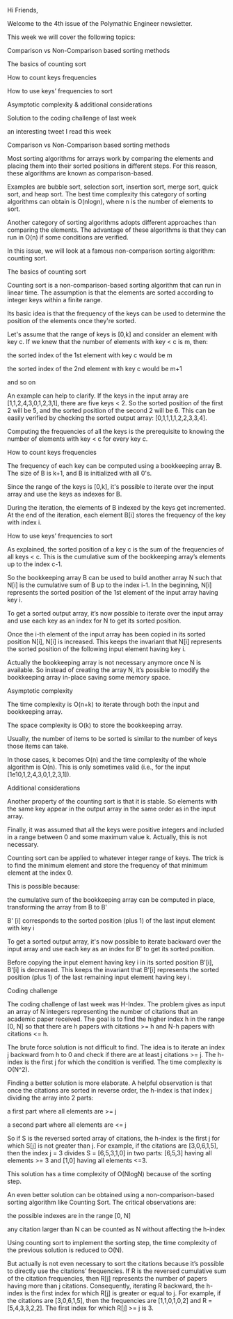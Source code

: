 Hi Friends,

Welcome to the 4th issue of the Polymathic Engineer newsletter.

This week we will cover the following topics:

Comparison vs Non-Comparison based sorting methods

The basics of counting sort

How to count keys frequencies

How to use keys’ frequencies to sort

Asymptotic complexity & additional considerations

Solution to the coding challenge of last week

an interesting tweet I read this week

Comparison vs Non-Comparison based sorting methods

Most sorting algorithms for arrays work by comparing the elements and placing them into their sorted positions in different steps. For this reason, these algorithms are known as comparison-based.

Examples are bubble sort, selection sort, insertion sort, merge sort, quick sort, and heap sort. The best time complexity this category of sorting algorithms can obtain is O(nlogn), where n is the number of elements to sort.

Another category of sorting algorithms adopts different approaches than comparing the elements. The advantage of these algorithms is that they can run in O(n) if some conditions are verified.

In this issue, we will look at a famous non-comparison sorting algorithm: counting sort.

The basics of counting sort

Counting sort is a non-comparison-based sorting algorithm that can run in linear time. The assumption is that the elements are sorted according to integer keys within a finite range.

Its basic idea is that the frequency of the keys can be used to determine the position of the elements once they're sorted.

Let's assume that the range of keys is [0,k] and consider an element with key c. If we knew that the number of elements with key < c is m, then:

the sorted index of the 1st element with key c would be m

the sorted index of the 2nd element with key c would be m+1

and so on

An example can help to clarify. If the keys in the input array are [1,1,2,4,3,0,1,2,3,1], there are five keys < 2. So the sorted position of the first 2 will be 5, and the sorted position of the second 2 will be 6. This can be easily verified by checking the sorted output array: [0,1,1,1,1,2,2,3,3,4].

Computing the frequencies of all the keys is the prerequisite to knowing the number of elements with key < c for every key c.

How to count keys frequencies

The frequency of each key can be computed using a bookkeeping array B. The size of B is k+1, and B is initialized with all 0's. 

Since the range of the keys is [0,k], it's possible to iterate over the input array and use the keys as indexes for B. 

During the iteration, the elements of B indexed by the keys get incremented. At the end of the iteration, each element B[i] stores the frequency of the key with index i.

How to use keys’ frequencies to sort

As explained, the sorted position of a key c is the sum of the frequencies of all keys < c. This is the cumulative sum of the bookkeeping array’s elements up to the index c-1.

So the bookkeeping array B can be used to build another array N such that N[i] is the cumulative sum of B up to the index i-1. In the beginning, N[i] represents the sorted position of the 1st element of the input array having key i.

To get a sorted output array, it’s now possible to iterate over the input array and use each key as an index for N to get its sorted position.

Once the i-th element of the input array has been copied in its sorted position N[i], N[i] is increased. This keeps the invariant that N[i] represents the sorted position of the following input element having key i.

Actually the bookkeeping array is not necessary anymore once N is available. So instead of creating the array N, it’s possible to modify the bookkeeping array in-place saving some memory space. 

Asymptotic complexity 

The time complexity is O(n+k) to iterate through both the input and bookkeeping array.

The space complexity is O(k) to store the bookkeeping array.

Usually, the number of items to be sorted is similar to the number of keys those items can take.

In those cases, k becomes O(n) and the time complexity of the whole algorithm is O(n). This is only sometimes valid (i.e., for the input [1e10,1,2,4,3,0,1,2,3,1]).

Additional considerations

Another property of the counting sort is that it is stable. So elements with the same key appear in the output array in the same order as in the input array.

Finally, it was assumed that all the keys were positive integers and included in a range between 0 and some maximum value k. Actually, this is not necessary.

Counting sort can be applied to whatever integer range of keys. The trick is to find the minimum element and store the frequency of that minimum element at the index 0.

This is possible because:

the cumulative sum of the bookkeeping array can be computed in place, transforming the array from B to B'

B' [i] corresponds to the sorted position (plus 1) of the last input element with key i

To get a sorted output array, it's now possible to iterate backward over the input array and use each key as an index for B' to get its sorted position.

Before copying the input element having key i in its sorted position B'[i], B'[i] is decreased. This keeps the invariant that B'[i] represents the sorted position (plus 1) of the last remaining input element having key i.


Coding challenge

The coding challenge of last week was H-Index. The problem gives as input an array of N integers representing the number of citations that an academic paper received. The goal is to find the higher index h in the range [0, N] so that there are h papers with citations >= h and N-h papers with citations <= h.

The brute force solution is not difficult to find. The idea is to iterate an index j backward from h to 0 and check if there are at least j citations >= j. The h-index is the first j for which the condition is verified. The time complexity is O(N^2).

Finding a better solution is more elaborate. A helpful observation is that once the citations are sorted in reverse order, the h-index is that index j dividing the array into 2 parts:

a first part where all elements are >= j

a second part where all elements are <= j

So if S is the reversed sorted array of citations, the h-index is the first j for which S[j] is not greater than j. For example, if the citations are [3,0,6,1,5], then the index j = 3 divides S = [6,5,3,1,0] in two parts: [6,5,3] having all elements >= 3 and [1,0] having all elements <=3.

This solution has a time complexity of O(NlogN) because of the sorting step.

An even better solution can be obtained using a non-comparison-based sorting algorithm like Counting Sort. The critical observations are:

the possible indexes are in the range [0, N]

any citation larger than N can be counted as N without affecting the h-index

Using counting sort to implement the sorting step, the time complexity of the previous solution is reduced to O(N).

But actually is not even necessary to sort the citations because it’s possible to directly use the citations’ frequencies. If R is the reversed cumulative sum of the citation frequencies, then R[j] represents the number of papers having more than j citations. Consequently, iterating R backward, the h-index is the first index for which R[j] is greater or equal to j. For example, if the citations are [3,0,6,1,5], then the frequencies are [1,1,0,1,0,2] and R = [5,4,3,3,2,2]. The first index for which R[j] >= j is 3.


